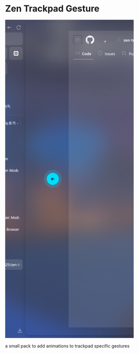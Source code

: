 # Zen Trackpad Gesture

![Image](./example.png)

a small pack to add animations to trackpad specific gestures
